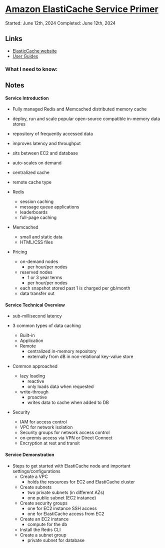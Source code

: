 # [Amazon ElastiCache Service Primer](https://explore.skillbuilder.aws/learn/course/61/play/143/amazon-elasticache-service-primer;lp=1046)

Started: June 12th, 2024
Completed: June 12th, 2024

## Links
- [ElasticCache website](https://aws.amazon.com/elasticache/)
- [User Guides](https://docs.aws.amazon.com/AmazonElastiCache/latest/red-ug/WhatIs.html)

### What I need to know:

## Notes
#### Service Introduction
- Fully managed Redis and Memcached distributed memory cache
- deploy, run and scale popular open-source compatible in-memory data stores
- repository of frequently accessed data
- improves latency and throughput
- sits between EC2 and database
- auto-scales on demand
- centralized cache
- remote cache type

- Redis
  - session caching
  - message queue applications
  - leaderboards
  - full-page caching

- Memcached
  - small and static data
  - HTML/CSS files

- Pricing
  - on-demand nodes
    - per hour/per nodes
  - reserved nodes
    - 1 or 3 year terms
    - per hour/per nodes
  - each snapshot stored past 1 is charged per gb/month
  - data transfer out

#### Service Technical Overview
- sub-millisecond latency
- 3 common types of data caching
  - Built-in
  - Application
  - Remote
    - centralized in-memory repository
    - externally from dB in non-relational key-value store

- Common approached
  - lazy loading
    - reactive
    - only loads data when requested
  - write-through
    - proactive
    - writes data to cache when added to DB

- Security
  - IAM for access control
  - VPC for network isolation
  - Security groups for network access control
  - on-premis access via VPN or Direct Connect
  - Encryption at rest and transit

#### Service Demonstration
- Steps to get started with ElastiCache node and important settings/configurations
  - Create a VPC
    - holds the resources for EC2 and ElastiCache cluster
  - Create subnets
    - two private subnets (in different AZs)
    - one public subnet (EC2 instance)
  - Create security groups
    - one for EC2 instance SSH access
    - one for ElastiCache access from EC2
  - Create an EC2 instance
    - compute for the db
  - Install the Redis CLI
  - Create a subnet group
    - private subnet for database
